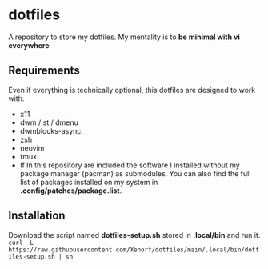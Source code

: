 # dotfiles
A repository to store my dotfiles. My mentality is to **be minimal with vi everywhere**

## Requirements
Even if everything is technically optional, this dotfiles are designed to work with:
* x11
* dwm / st / dmenu
* dwmblocks-async
* zsh
* neovim
* tmux
* lf
In this repository are included the software I installed without my package manager (pacman) as submodules.
You can also find the full list of packages installed on my system in **.config/patches/package.list**.

## Installation
Download the script named **dotfiles-setup.sh** stored in **.local/bin** and run it.  
`curl -L https://raw.githubusercontent.com/Xenorf/dotfiles/main/.local/bin/dotfiles-setup.sh | sh`
